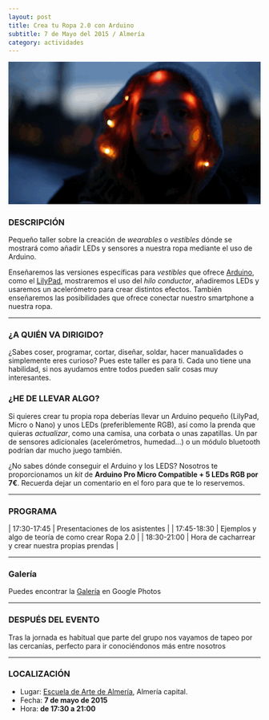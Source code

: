 ```yaml
---
layout: post
title: Crea tu Ropa 2.0 con Arduino
subtitle: 7 de Mayo del 2015 / Almería
category: actividades
---
```


<p align="center">
  <img src="/recursos/2015-05-07/capucha.gif" alt="Capucha LED" />
</p>

### DESCRIPCIÓN

Pequeño taller sobre la creación de _wearables_ o _vestibles_ dónde se mostrará como añadir LEDs y sensores a nuestra ropa mediante el uso de Arduino.

Enseñaremos las versiones específicas para _vestibles_ que ofrece [Arduino][2], como el [LilyPad][3], mostraremos el uso del _hilo conductor_, añadiremos LEDs
y usaremos un acelerómetro para crear distintos efectos. También enseñaremos las posibilidades que ofrece conectar nuestro smartphone a nuestra ropa.

---


### ¿A QUIÉN VA DIRIGIDO?

¿Sabes coser, programar, cortar, diseñar, soldar, hacer manualidades o simplemente eres curioso? Pues este taller es para ti.
Cada uno tiene una habilidad, si nos ayudamos entre todos pueden salir cosas muy interesantes.

### ¿HE DE LLEVAR ALGO?

Si quieres crear tu propia ropa deberías llevar un Arduino pequeño (LilyPad, Micro o Nano) y unos LEDs (preferiblemente RGB), así como
la prenda que quieras _actualizar_, como una camisa, una corbata o unas zapatillas. Un par de sensores adicionales (acelerómetros, humedad...) o un módulo bluetooth podrían dar mucho juego también.

¿No sabes dónde conseguir el Arduino y los LEDS? Nosotros te proporcionamos un _kit_ de **Arduino Pro Micro Compatible + 5 LEDs RGB por 7€**.
Recuerda dejar un comentario en el foro para que te lo reservemos.

---

### PROGRAMA

| 17:30-17:45   | Presentaciones de los asistentes  |
| 17:45-18:30 	| Ejemplos y algo de teoría de como crear Ropa 2.0 |
| 18:30-21:00 	| Hora de cacharrear y crear nuestra propias prendas |

---

### Galería

Puedes encontrar la [Galería][4] en Google Photos

---

### DESPUÉS DEL EVENTO

Tras la jornada es habitual que parte del grupo nos vayamos de tapeo por las cercanías, perfecto para ir conociéndonos más entre nosotros

---

### LOCALIZACIÓN

* Lugar: [Escuela de Arte de Almería][1], Almería capital.
* Fecha: **7 de mayo de 2015**
* Hora: **de 17:30 a 21:00**


[1]: http://bit.ly/escuelaartesalmeria
[2]: http://www.arduino.cc/
[3]: http://www.arduino.cc/en/Main/ArduinoBoardLilyPad
[4]: https://goo.gl/photos/bAJej3kRNJb7bgzz7